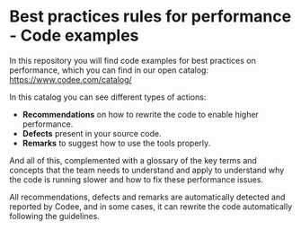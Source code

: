 # Best practices rules for performance - Code examples

In this repository you will find code examples for best practices on performance, which you can find in our open catalog: https://www.codee.com/catalog/

In this catalog you can see different types of actions:

- **Recommendations** on how to rewrite the code to enable higher performance.
- **Defects** present in your source code.
- **Remarks** to suggest how to use the tools properly.

And all of this, complemented with a glossary of the key terms and concepts that the team needs to understand and apply to understand why the code is running slower and how to fix these performance issues.

All recommendations, defects and remarks are automatically detected and reported by Codee, and in some cases, it can rewrite the code automatically following the guidelines.
